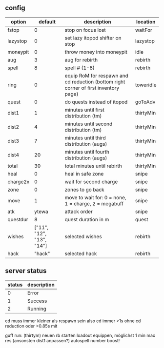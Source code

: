 ## config

| option   | default                  | description                                                                          | location  |
| -------- | ------------------------ | ------------------------------------------------------------------------------------ | --------- |
| fstop    | 0                        | stop on focus lost                                                                   | waitFor   |
| lazystop | 0                        | set lazy itopod shifter on stop                                                      | lazystop  |
| moneypit | 0                        | throw money into moneypit                                                            | idle      |
| aug      | 3                        | aug for rebirth                                                                      | rebirth   |
| spell    | 8                        | spell # (1-8)                                                                        | rebirth   |
| ring     | 0                        | equip RoM for respawn and cd reduction (bottom right corner of first inventory page) | toweridle |
| quest    | 0                        | do quests instead of itopod                                                          | goToAdv   |
| dist1    | 1                        | minutes until first distribution (tm)                                                | thirtyMin |
| dist2    | 4                        | minutes until second distribution (tm)                                               | thirtyMin |
| dist3    | 7                        | minutes until third distribution (augs)                                              | thirtyMin |
| dist4    | 20                       | minutes until fourth distribution (augs)                                             | thirtyMin |
| total    | 30                       | total minutes until rebirth                                                          | thirtyMin |
| heal     | 0                        | heal in safe zone                                                                    | snipe     |
| charge2x | 0                        | wait for second charge                                                               | snipe     |
| zone     | 0                        | zones to go back                                                                     | snipe     |
| move     | 1                        | move to wait for: 0 = none, 1 = charge, 2 = megabuff                                 | snipe     |
| atk      | ytewa                    | attack order                                                                         | snipe     |
| questdur | 8                        | quest duration in m                                                                  | quest     |
| wishes   | ["11", "12", "13", "14"] | selected wishes                                                                      | rebirth   |
| hack     | "hack"                   | selected hack                                                                        | rebirth   |

## server status

| status | description |
| ------ | ----------- |
| 0      | Error       |
| 1      | Success     |
| 2      | Running     |

cd muss immer kleiner als respawn sein also cd immer >1s ohne cd reduction oder >0.85s mit

guff run: (thirtym)
neuen rb starten
loadout equippen, möglichst 1 min max res (ansonsten dist1 anpassen?)
autospell number boost!
